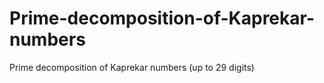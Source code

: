 # Prime-decomposition-of-Kaprekar-numbers
Prime decomposition of Kaprekar numbers (up to 29 digits)
